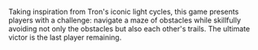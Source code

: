 Taking inspiration from Tron's iconic light cycles, this game presents players with a challenge: navigate a maze of obstacles while skillfully avoiding not only the obstacles but also each other's trails. The ultimate victor is the last player remaining.
